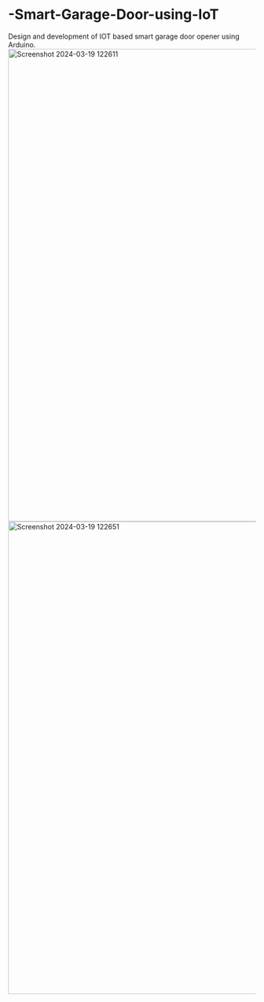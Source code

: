 # -Smart-Garage-Door-using-IoT
Design and development of IOT based smart garage door opener using Arduino.
<img width="960" alt="Screenshot 2024-03-19 122611" src="https://github.com/DasariVamsi131/-Smart-Garage-Door-using-IoT/assets/139698695/dd45ae97-a8c3-466e-9cdb-a41027f5d0d8">
<img width="960" alt="Screenshot 2024-03-19 122651" src="https://github.com/DasariVamsi131/-Smart-Garage-Door-using-IoT/assets/139698695/8aa966a0-6b42-4ed4-9d17-c07fb3ac4c5a">
